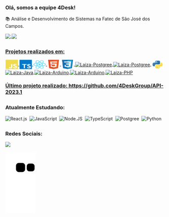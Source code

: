 ### Olá, somos a equipe 4Desk!

📚 Análise e Desenvolvimento de Sistemas na Fatec de São José dos Campos.

<div alinhar = "centro">
 <a href="https://github.com/4deskgroup">
 <img align="center" height="190em" src="https://github-readme-stats.vercel.app/api?username=4DeskGroup&show_icons=true&theme=midnight-purple&include_all_commits=true&count_private=true"/>
 <img align="center" height="190em" src="https://github-readme-stats.vercel.app/api/top-langs/?username=4DeskGroup&layout=compact&langs_count=16&theme=midnight-purple"/>
</div>
  
 ##
 ### Projetos realizados em:
  <div style="display: inline_block">
  <img align="center" alt="Laiza-Js" height="30" width="40" src="https://raw.githubusercontent.com/devicons/devicon/master/icons/javascript/javascript-plain.svg">
  <img align="center" alt="Laiza-Ts" height="30" width="40" src="https://raw.githubusercontent.com/devicons/devicon/master/icons/typescript/typescript-plain.svg">
  <img align="center" alt="Laiza-React" height="30" width="40" src="https://raw.githubusercontent.com/devicons/devicon/master/icons/react/react-original.svg">
  <img align="center" alt="Laiza-HTML" height="30" width="40" src="https://raw.githubusercontent.com/devicons/devicon/master/icons/html5/html5-original.svg">
  <img align="center" alt="Laiza-CSS" height="30" width="40" src="https://raw.githubusercontent.com/devicons/devicon/master/icons/css3/css3-original.svg">
  <img align="center" alt="Laiza-Postgree" height="30" width="40" src="https://cdn.jsdelivr.net/gh/devicons/devicon/icons/postgresql/postgresql-original-wordmark.svg">
   <img align="center" alt="Laiza-Postgree" height="30" width="40" 
src="https://cdn.jsdelivr.net/gh/devicons/devicon/icons/mysql/mysql-original-wordmark.svg">
  <img align="center" alt="Laiza-Python" height="30" width="40" src="https://raw.githubusercontent.com/devicons/devicon/master/icons/python/python-original.svg">
  <img align="center" alt="Laiza-Java" height="30" width="40" 
src="https://cdn.jsdelivr.net/gh/devicons/devicon/icons/java/java-original-wordmark.svg">
   <img align="center" alt="Laiza-Arduino" height="30" width="40"  
src="https://cdn.jsdelivr.net/gh/devicons/devicon/icons/nodejs/nodejs-original.svg">
<img align="center" alt="Laiza-Arduino" height="30" width="40" 
src="https://cdn.jsdelivr.net/gh/devicons/devicon/icons/bootstrap/bootstrap-original.svg">
  <img align="center" alt="Laiza-PHP" height="30" width="40" src="https://cdn.jsdelivr.net/gh/devicons/devicon/icons/php/php-plain.svg">
   
### Último projeto realizado: https://github.com/4DeskGroup/API-2023.1
   
   
   
##
### Atualmente Estudando:
![React.js](https://img.shields.io/badge/React-20232A?style=for-the-badge&logo=react&logoColor=61DAFB)&nbsp;
![JavaScript](https://img.shields.io/badge/JavaScript-F7DF1E?style=for-the-badge&logo=javascript&logoColor=black)&nbsp;
![Node.JS](https://img.shields.io/badge/Node.js-43853D?style=for-the-badge&logo=node.js&logoColor=white)&nbsp;
![TypeScript](https://img.shields.io/badge/TypeScript-007ACC?style=for-the-badge&logo=typescript&logoColor=white)&nbsp;
![Postgree](https://img.shields.io/badge/PostgreSQL-316192?style=for-the-badge&logo=postgresql&logoColor=white)&nbsp;
![Python](https://img.shields.io/badge/Python-14354C?style=for-the-badge&logo=python&logoColor=white)&nbsp;
    
##
  ### Redes Sociais:
  <a href = "mailto:apifatec2@gmail.com"><img src="https://img.shields.io/badge/-Gmail-%23333?style=for-the-badge&logo=gmail&logoColor=white" target="_blank"></a>
  
 ![Snake animation](https://github.com/4DeskGroup/4DeskGroup/blob/output/github-contribution-grid-snake.svg)
